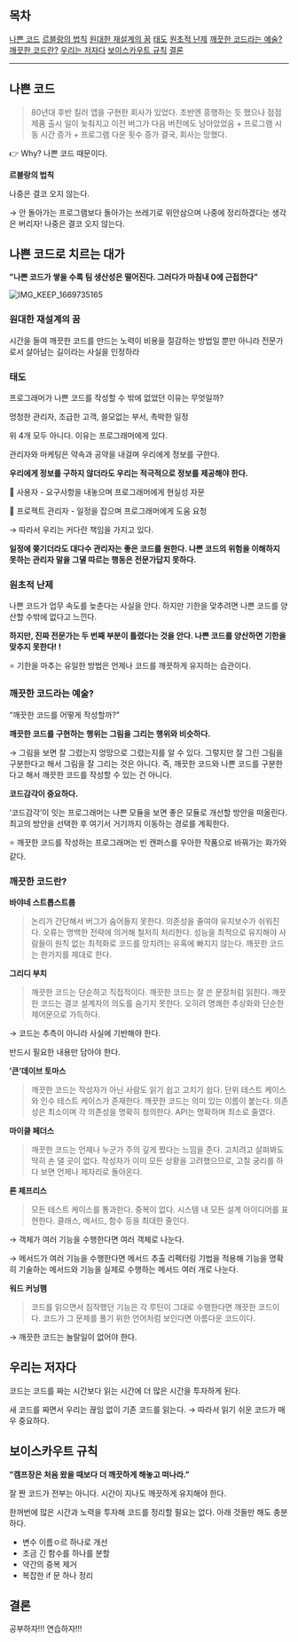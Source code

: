 ## 목차
[나쁜 코드](#나쁜-코드)
[르블랑의 법칙](#나쁜-코드로-치르는-대가)
    [원대한 재설계의 꿈](#원대한-재설계의-꿈)
    [태도](#태도)
    [원초적 난제](#원초적-난제)
    [깨끗한 코드라는 예술?](#깨끗한-코드라는-예술)
    [깨끗한 코드란?](#깨끗한-코드란)
[우리는 저자다](#우리는-저자다)
[보이스카우트 규칙](#보이스카우트-규칙)
[결론](#결론)

---

## 나쁜 코드

> 80년대 후반 킬러 앱을 구현한 회사가 있었다.
초반엔 흥행하는 듯 했으나 점점 제품 출시 일이 늦춰지고 이전 버그가 다음 버전에도 남아았었음 + 프로그램 시동 시간 증가 + 프로그램 다운 횟수 증가
결국, 회사는 망했다.
> 

👉 Why? 나쁜 코드 때문이다.

**르블랑의 법칙**

나중은 결코 오지 않는다.

→ 안 돌아가는 프로그램보다 돌아가는 쓰레기로 위안삼으며 나중에 정리하겠다는 생각은 버리자! 나중은 결코 오지 않는다. 

## 나쁜 코드로 치르는 대가

**”나쁜 코드가 쌓을 수록 팀 생산성은 떨어진다. 그러다가 마침내 0에 근접한다”**

![IMG_KEEP_1669735165](https://user-images.githubusercontent.com/48826098/204582975-b2348e7c-2799-4895-93d1-a3b04164c6b6.jpg)

### 원대한 재설계의 꿈

시간을 들여 깨끗한 코드를 만드는 노력이 비용을 절감하는 방법일 뿐만 아니라 전문가로서 살아남는 길이라는 사실을 인정하라

### 태도

프로그래머가 나쁜 코드를 작성할 수 밖에 없었던 이유는 무엇일까? 

멍청한 관리자, 조급한 고객, 쓸모없는 부서, 촉박한 일정

위 4개 모두 아니다. 이유는 프로그래머에게 있다.

관리자와 마케팅은 약속과 공약을 내걸며 우리에게 정보를 구한다. 

**우리에게 정보를 구하지 않더라도 우리는 적극적으로 정보를 제공해야 한다.**

👨 사용자 - 요구사항을 내놓으며 프로그래머에게 현실성 자문

👨 프로젝트 관리자 - 일정을 잡으며 프로그래머에게 도움 요청

→ 따라서 우리는 커다란 책임을 가지고 있다.

**일정에 쫒기더라도 대다수 관리자는 좋은 코드를 원한다. 나쁜 코드의 위험을 이해하지 못하는 관리자 말을 그댈 따르는 행동은 전문가답지 못하다.**

### 원초적 난제

나쁜 코드가 업무 속도를 늦춘다는 사실을 안다. 하지만 기한을 맞추려면 나쁜 코드를 양산할 수밖에 없다고 느낀다. 

**하지만, 진짜 전문가는 두 번째 부분이 틀렸다는 것을 안다. 나쁜 코드를 양산하면 기한을 맞추지 못한다! !**

⭐ 기한을 마추는 유일한 방법은 언제나 코드를 깨끗하게 유지하는 습관이다.

### 깨끗한 코드라는 예술?

“깨끗한 코드를 어떻게 작성할까?”

**깨끗한 코드를 구현하는 행위는 그림을 그리는 행위와 비슷하다.**

→ 그림을 보면 잘 그렸는지 엉망으로 그렸는지를 알 수 있다. 그렇지만 잘 그린 그림을 구분한다고 해서 그림을 잘 그리는 것은 아니다. 
즉, 깨끗한 코드와 나쁜 코드를 구분한다고 해서 깨끗한 코드를 작성할 수 있는 건 아니다. 

**코드감각이 중요하다.**

‘코드감각’이 잇는 프로그래머는 나쁜 모듈을 보면 좋은 모듈로 개선할 방안을 떠올린다. 최고의 방안을 선택한 후 여기서 거기까지 이동하는 경로를 계획한다. 

⭐ 깨끗한 코드를 작성하는 프로그래머는 빈 캔퍼스를 우아한 작품으로 바꿔가는 화가와 같다.

### 깨끗한 코드란?

**바야네 스트롭스트룹**

> 논리가 간단해서 버그가 숨어들지 못한다.
의존성을 줄여야 유지보수가 쉬워진다.
오류는 명백한 전략에 의거해 철저히 처리한다.
성능을 최적으로 유지해야 사람들이 원칙 없는 최적화로 코드를 망치려는 유혹에 빠지지 않는다.
깨끗한 코드는 한가지를 제대로 한다.
> 

**그리디 부치**

> 깨끗한 코드는 단순하고 직접적이다. 
깨끗한 코드는 잘 쓴 문장처럼 읽힌다. 
깨끗한 코드는 결코 설계자의 의도를 숨기지 못한다. 
오히려 명쾌한 추상화와 단순한 제어문으로 가득하다.
> 

→ 코드는 추측이 아니라 사실에 기반해야 한다. 

반드시 필요한 내용만 담아야 한다.

**’큰’데이브 토마스**

> 깨끗한 코드는 작성자가 아닌 사람도 읽기 쉽고 고치기 쉽다.
단위 테스트 케이스와 인수 테스트 케이스가 존재한다.
깨끗한 코드는 의미 있는 이름이 붙는다.
의존성은 최소이며 각 의존성을 명확히 정의한다. 
API는 명확하며 최소로 줄였다.
> 

**마이클 페더스**

> 깨끗한 코드는 언제나 누군가 주의 깊게 짰다는 느낌을 준다.
고치려고 살펴봐도 딱히 손 댈 곳이 없다.
작성자가 이미 모든 상황을 고려했으므로, 고칠 궁리를 하다 보면 언제나 제자리로 돌아온다.
> 

**론 제프리스**

> 모든 테스트 케이스를 통과한다.
중복이 없다.
시스템 내 모든 설계 아이디어를 표현한다.
클래스, 메서드, 함수 등을 최대한 줄인다.
> 

→ 객체가 여러 기능을 수행한다면 여러 객체로 나눈다. 

→ 메서드가 여러 기능을 수행한다면 메서드 추출 리펙터링 기법을 적용해 기능을 명확히 기술하는 메서드와 기능을 실제로 수행하는 메서드 여러 개로 나눈다.

**워드 커닝햄**

> 코드를 읽으면서 짐작했던 기능은 각 루틴이 그대로 수행한다면 깨끗한 코드이다.
코드가 그 문제를 풀기 위한 언어처럼 보인다면 아름다운 코드이다.
> 

→ 깨끗한 코드는 놀랄일이 없어야 한다.

## 우리는 저자다

코드는 코드를 짜는 시간보다 읽는 시간에 더 많은 시간을 투자하게 된다.

새 코드를 짜면서 우리는 끊임 없이 기존 코드를 읽는다. → 따라서 읽기 쉬운 코드가 매우 중요하다.

## 보이스카우트 규칙

**”캠프장은 처음 왔을 때보다 더 깨끗하게 해놓고 떠나라.”**

잘 짠 코드가 전부는 아니다. 시간이 지나도 깨끗하게 유지해야 한다. 

한꺼번에 많은 시간과 노력을 투자해 코드를 정리할 필요는 없다. 아래 것들만 해도 충분하다.

- 변수 이름ㅇ르 하나로 개선
- 조금 긴 함수를 하나를 분할
- 약간의 중복 제거
- 복잡한 if 문 하나 정리

## 결론

공부하자!!! 연습하자!!!